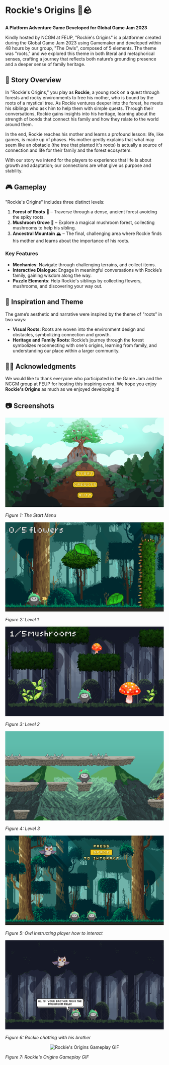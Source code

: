 # Rockie's Origins 🌱🪨

**A Platform Adventure Game Developed for Global Game Jam 2023**

Kindly hosted by NCGM at FEUP, "Rockie's Origins" is a platformer created during the Global Game Jam 2023 using Gamemaker and developed within 48 hours by our group, "The Owls", composed of 5 elements. The theme was "roots," and we explored this theme in both literal and metaphorical senses, crafting a journey that reflects both nature’s grounding presence and a deeper sense of family heritage.

## 🌄 Story Overview

In "Rockie's Origins," you play as **Rockie**, a young rock on a quest through forests and rocky environments to free his mother, who is bound by the roots of a mystical tree. As Rockie ventures deeper into the forest, he meets his siblings who ask him to help them with simple quests. Through their conversations, Rockie gains insights into his heritage, learning about the strength of bonds that connect his family and how they relate to the world around them.

In the end, Rockie reaches his mother and learns a profound lesson: life, like games, is made up of phases. His mother gently explains that what may seem like an obstacle (the tree that planted it's roots) is actually a source of connection and life for their family and the forest ecosystem. 

With our story we intend for the players to experience that life is about growth and adaptation; our connections are what give us purpose and stability.

## 🎮 Gameplay

"Rockie's Origins" includes three distinct levels:
1. **Forest of Roots** 🌲 – Traverse through a dense, ancient forest avoiding the spiky roots.
2. **Mushroom Grove** 🍄 – Explore a magical mushroom forest, collecting mushrooms to help his sibling.
3. **Ancestral Mountain** 🏔️ – The final, challenging area where Rockie finds his mother and learns about the importance of his roots.

### Key Features
- **Mechanics**: Navigate through challenging terrains, and collect items.
- **Interactive Dialogue**: Engage in meaningful conversations with Rockie’s family, gaining wisdom along the way.
- **Puzzle Elements**: Help Rockie's siblings by collecting flowers, mushrooms, and discovering your way out.

## 🌱 Inspiration and Theme

The game’s aesthetic and narrative were inspired by the theme of "roots" in two ways:
- **Visual Roots**: Roots are woven into the environment design and obstacles, symbolizing connection and growth.
- **Heritage and Family Roots**: Rockie’s journey through the forest symbolizes reconnecting with one's origins, learning from family, and understanding our place within a larger community.

## 🎉🙌 Acknowledgments

We would like to thank everyone who participated in the Game Jam and the NCGM group at FEUP for hosting this inspiring event. We hope you enjoy **Rockie's Origins** as much as we enjoyed developing it! 

## 📷 Screenshots

![Start Menu](docs/start_menu.png)

*Figure 1: The Start Menu*

![Level1](docs/level1.png)

*Figure 2: Level 1*

![Level2](docs/level2.png)

*Figure 3: Level 2*

![Level3](docs/level3.png)

*Figure 4: Level 3*

![interaction_instructions](docs/owl_instructions.png)

*Figure 5: Owl instructing player how to interact*

![chat](docs/chat_mushroombrother.png)

*Figure 6: Rockie chatting with his brother*

<p align="center">
  <img src="https://github.com/dimochii/GGJ_2023/blob/main/docs/gameplay_lvl1.gif" alt="Rockie's Origins Gameplay GIF">
</p>

*Figure 7: Rockie's Origins Gameplay GIF*

